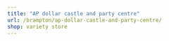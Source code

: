 ```yaml
---
title: "AP dollar castle and party centre"
url: /brampton/ap-dollar-castle-and-party-centre/
shop: variety store
---
```


